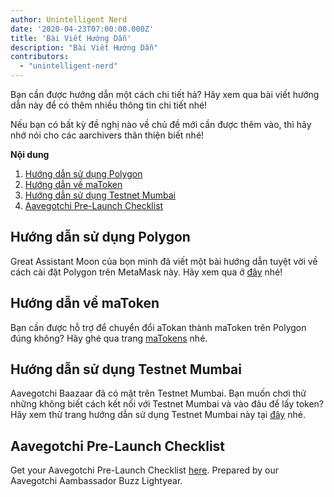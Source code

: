 ```yaml
---
author: Unintelligent Nerd
date: '2020-04-23T07:00:00.000Z'
title: 'Bài Viết Hướng Dẫn'
description: "Bài Viết Hướng Dẫn"
contributors:
  - "unintelligent-nerd"
---
```


Bạn cần được hướng dẫn một cách chi tiết hả? Hãy xem qua bài viết hướng dẫn này để có thêm nhiều thông tin chi tiết nhé!

Nếu bạn có bất kỳ đề nghị nào về chủ đề mới cần được thêm vào, thì hãy nhớ nói cho các aarchivers thân thiện biết nhé!

<div class="contentsBox">

**Nội dung**

<ol>
<li><a href=#polygon-tutorial>Hướng dẫn sử dụng Polygon</a></li>
<li><a href=#matokens-tutorial>Hướng dẫn về maToken</a></li>
<li><a href=#mumbai-testnet-tutorial>Hướng dẫn sử dụng Testnet Mumbai</a></li>
<li><a href=#aavegotchi-pre-launch-checklist>Aavegotchi Pre-Launch Checklist</a></li>
</ol>

</div>

## Hướng dẫn sử dụng Polygon
Great Assistant Moon của bọn mình đã viết một bài hướng dẫn tuyệt vời về cách cài đặt Polygon trên MetaMask này. Hãy xem qua ở [đây](/polygon) nhé!

## Hướng dẫn về maToken
Bạn cần được hỗ trợ để chuyển đổi aTokan thành maToken trên Polygon đúng không? Hãy ghé qua trang  [maTokens](/matokens) nhé.

## Hướng dẫn sử dụng Testnet Mumbai
Aavegotchi Baazaar đã có mặt trên Testnet Mumbai. Bạn muốn chơi thử những không biết cách kết nối với Testnet Mumbai và vào đâu để lấy token? Hãy xem thử trang hướng dẫn sử dụng Testnet Mumbai này tại [đây](/mumbai-testnet) nhé.

## Aavegotchi Pre-Launch Checklist
Get your Aavegotchi Pre-Launch Checklist [here](https://peakd.com/teammalaysia/@buzz.lightyear/your-aavegotchi-pre-launch-checklist). Prepared by our Aavegotchi Aambassador Buzz Lightyear.